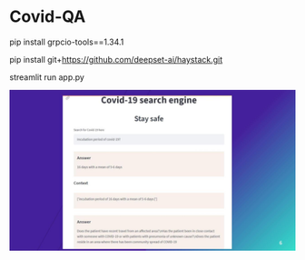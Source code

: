 # Covid-QA

pip install grpcio-tools==1.34.1

pip install git+https://github.com/deepset-ai/haystack.git

streamlit run app.py

![](https://github.com/AshwinRachha/Covid-QA/blob/master/Covid-19%20QA%20Based%20Search%20Engine.jpg)
